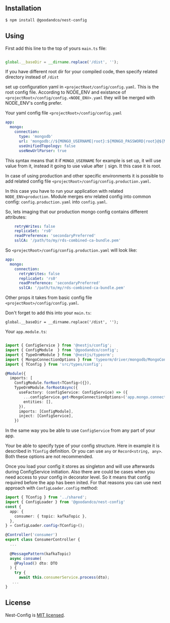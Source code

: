## Installation

```bash
$ npm install @goodandco/nest-config
```

## Using

First add this line to the top of yours `main.ts` file:

```typescript

global.__baseDir = __dirname.replace('/dist', '');
```
If you have different root dir for your compiled code, 
then specify related directory instead of `/dist`

set up configuration yaml in `<projectRoot/config/config.yaml`. 
This is the root config file. According to NODE_ENV and existance of `<projectRoot>/config/config.<NODE_ENV>.yaml`
they will be merged with NODE_ENV's config prefer.

Your yaml config file `<projectRoot>/config/config.yaml`

```yaml
app:
  mongo:
    connection:
      type: 'mongodb'
      url: 'mongodb://${MONGO_USERNAME|root}:${MONGO_PASSWORD|root}@${MONGO_HOSTNAME|localhost}:27017/${MONGO_DATABASE|scheduler}?authSource=admin'
      useUnifiedTopology: false
      useNewUrlParser: true
```

This syntax means that it if `MONGO_USERNAME` for example is set up, it will use value from it,
instead it going to use value after `|` sign. It this case it is root.

In case of using production and other specific environments 
it is possible to add related config file `<projectRoot>/config/config.production.yaml`.

In this case you have to run your application with related `NODE_ENV=production`.
Module merges env related config into common config: `config.production.yaml` into `config.yaml`.

So, lets imaging that our production mongo config contains different attributes:

```yaml
    retryWrites: false
    replicaSet: 'rs0'
    readPreference: 'secondaryPreferred'
    sslCA: '/path/to/my/rds-combined-ca-bundle.pem'
```

So `<projectRoot>/config/config.production.yaml` will look like:

```yaml
app:
  mongo:
    connection:
      retryWrites: false
      replicaSet: 'rs0'
      readPreference: 'secondaryPreferred'
      sslCA: '/path/to/my/rds-combined-ca-bundle.pem'
```

Other props it takes from basic config file `<projectRoot>/config/config.yaml`.

Don't forget to add this into your `main.ts`:

`global.__baseDir = __dirname.replace('/dist', '');`

Your `app.module.ts`:

```typescript

import { ConfigService } from '@nestjs/config';
import { ConfigModule  } from '@goodandco/config';
import { TypeOrmModule } from '@nestjs/typeorm';
import { MongoConnectionOptions } from 'typeorm/driver/mongodb/MongoConnectionOptions';
import { TConfig } from 'src/types/config';

@Module({
  imports: [
    ConfigModule.forRoot<TConfig>({}),
    TypeOrmModule.forRootAsync({
      useFactory: (configService: ConfigService) => ({
        ...configService.get<MongoConnectionOptions>('app.mongo.connection'),
        entities: [],
      }),
      imports: [ConfigModule],
      inject: [ConfigService],
    })
```
In the same way you be able to use `ConfigService` from any part of your app.

Your be able to specify type of your config structure. Here in example it is described in
`TConfig` definition. Or you can use `any` or `Record<string, any>`. Both these options are not recommended.

Once you load your config it stores as singleton and will use afterwards during ConfigService initiation.
Also there are could be cases when you need access to your config in decorator level.
So it means that config required before the app has been inited. For that reasons you can
use next approach with `ConfigLoader.config` method:

```typescript
import { TConfig } from '../shared';
import { ConfigLoader } from '@goodandco/nest-config'
const {
  app: {
    consumer: { topic: kafkaTopic },
  },
} = ConfigLoader.config<TConfig>();

@Controller('consumer')
export class ConsumerController {
  ...
  
  @MessagePattern(kafkaTopic)
  async consume(
    @Payload() dto: DTO
  ) {
    try {
      await this.consumerService.process(dto);
   ...
}
```

## License

Nest-Config is [MIT licensed](LICENSE).
